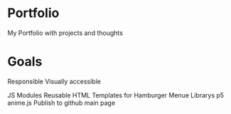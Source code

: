 # Portfolio
My Portfolio with projects and thoughts


# Goals
Responsible 
Visually accessible

JS Modules
Reusable HTML Templates for Hamburger Menue
Librarys p5 anime.js
Publish to github main page
